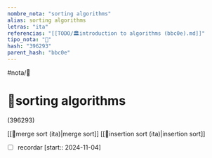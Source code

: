 ```yaml
---
nombre_nota: "sorting algorithms"
alias: sorting algorithms
letras: "ita"
referencias: "[[TODO/🏛️introduction to algorithms (bbc0e).md]]"
tipo_nota: "📑"
hash: "396293"
parent_hash: "bbc0e"
---
```


#nota/📑

# 📑sorting algorithms
<div class="hash">(396293)</div>

[[📑merge sort (ita)|merge sort]]
[[📑insertion sort (ita)|insertion sort]]


- [ ] recordar  [start:: 2024-11-04]
